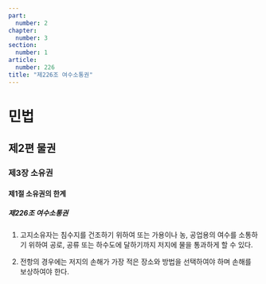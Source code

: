 ```yaml
---
part:
  number: 2
chapter:
  number: 3
section:
  number: 1
article:
  number: 226
title: "제226조 여수소통권"
---
```

# 민법

## 제2편 물권

### 제3장 소유권

#### 제1절 소유권의 한계

##### 제226조 여수소통권

1. 고지소유자는 침수지를 건조하기 위하여 또는 가용이나 농, 공업용의 여수를 소통하기 위하여 공로, 공류 또는 하수도에 달하기까지 저지에 물을 통과하게 할 수 있다.

2. 전항의 경우에는 저지의 손해가 가장 적은 장소와 방법을 선택하여야 하며 손해를 보상하여야 한다.
